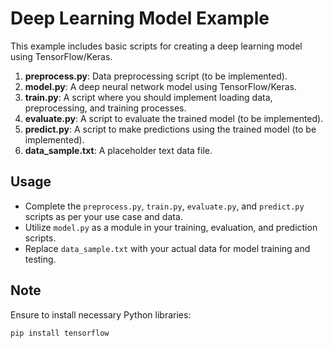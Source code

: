 
# Deep Learning Model Example

This example includes basic scripts for creating a deep learning model using TensorFlow/Keras.

1. **preprocess.py**: Data preprocessing script (to be implemented).
2. **model.py**: A deep neural network model using TensorFlow/Keras.
3. **train.py**: A script where you should implement loading data, preprocessing, and training processes.
4. **evaluate.py**: A script to evaluate the trained model (to be implemented).
5. **predict.py**: A script to make predictions using the trained model (to be implemented).
6. **data_sample.txt**: A placeholder text data file.

## Usage

- Complete the `preprocess.py`, `train.py`, `evaluate.py`, and `predict.py` scripts as per your use case and data.
- Utilize `model.py` as a module in your training, evaluation, and prediction scripts.
- Replace `data_sample.txt` with your actual data for model training and testing.

## Note

Ensure to install necessary Python libraries:
```bash
pip install tensorflow
```
